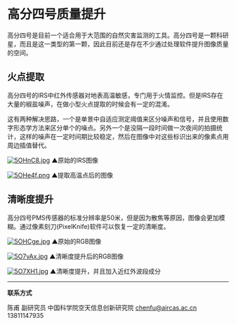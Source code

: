 # 高分四号质量提升

高分四号是目前一个适合用于大范围的自然灾害监测的工具。高分四号是一颗科研星，而且是这一类型的第一颗，因此目前还是存在不少通过处理软件提升图像质量的空间。



## 火点提取

高分四号的IRS中红外传感器对地表高温敏感，专门用于火情监控。但是IRS存在大量的椒盐噪声，在做小型火点提取的时候会有一定的混淆。

这有两种解决思路，一个是单景中自适应测定阈值来区分噪声和信号，并且使用数字形态学方法来区分单个的噪点。另外一个是没隔一段时间做一次夜间的拍摄统计，这样的噪声在一定时间期比较稳定，然后在图像中对这些标识出来的像素点用周边插值替代。

[![5OHnC8.jpg](https://z3.ax1x.com/2021/10/29/5OHnC8.jpg)](https://imgtu.com/i/5OHnC8)
▲原始的IRS图像

[![5OHe4f.png](https://z3.ax1x.com/2021/10/29/5OHe4f.png)](https://imgtu.com/i/5OHe4f)
▲提取高温点后的图像



## 清晰度提升

高分四号PMS传感器的标准分辨率是50米，但是因为散焦等原因，图像会更加模糊。通过像素刻刀(PixelKnife)软件可以恢复一定的清晰度。

[![5OHCge.jpg](https://z3.ax1x.com/2021/10/29/5OHCge.jpg)](https://imgtu.com/i/5OHCge)
▲原始的RGB图像

[![5O7vAx.jpg](https://z3.ax1x.com/2021/10/29/5O7vAx.jpg)](https://imgtu.com/i/5O7vAx)
▲清晰度提升后的RGB图像

[![5O7XH1.jpg](https://z3.ax1x.com/2021/10/29/5O7XH1.jpg)](https://imgtu.com/i/5O7XH1)
▲清晰度提升，并且加入近红外波段成分



---

**联系方式**

陈甫 副研究员
中国科学院空天信息创新研究院
chenfu@aircas.ac.cn
13811147935

